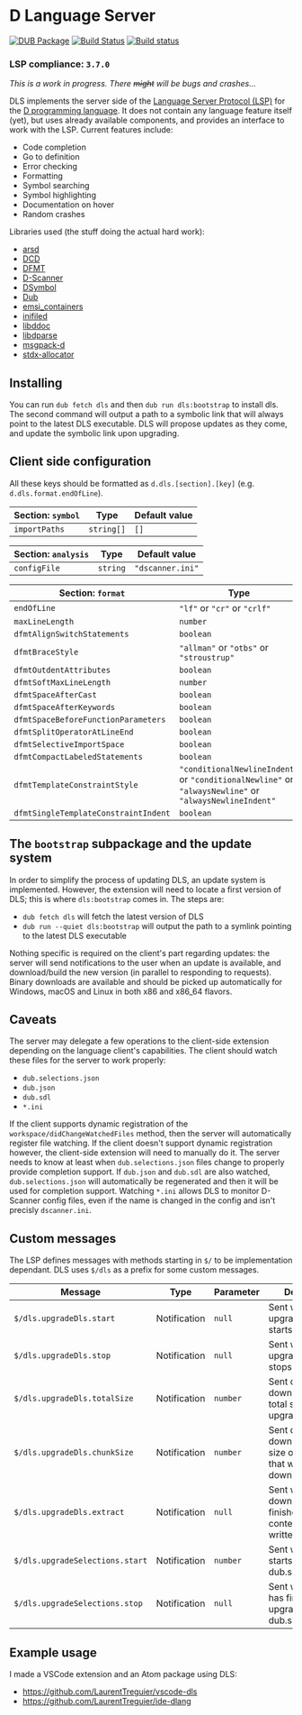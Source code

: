 # D Language Server

[![DUB Package](https://img.shields.io/dub/v/dls.svg)](https://code.dlang.org/packages/dls)
[![Build Status](https://travis-ci.org/LaurentTreguier/dls.svg?branch=master)](https://travis-ci.org/LaurentTreguier/dls)
[![Build status](https://ci.appveyor.com/api/projects/status/apmr87v3yvkxb5dm/branch/master?svg=true)](https://ci.appveyor.com/project/LaurentTreguier/dls)

### LSP compliance: `3.7.0`

_This is a work in progress. There ~~might~~ will be bugs and crashes..._

DLS implements the server side of the [Language Server Protocol (LSP)](https://microsoft.github.io/language-server-protocol/) for the [D programming language](https://dlang.org).
It does not contain any language feature itself (yet), but uses already available components, and provides an interface to work with the LSP.
Current features include:
- Code completion
- Go to definition
- Error checking
- Formatting
- Symbol searching
- Symbol highlighting
- Documentation on hover
- Random crashes

Libraries used (the stuff doing the actual hard work):
- [arsd](http://arsd.dub.pm)
- [DCD](http://dcd.dub.pm)
- [DFMT](http://dfmt.dub.pm)
- [D-Scanner](http://dscanner.dub.pm)
- [DSymbol](http://dsymbol.dub.pm)
- [Dub](http://dub.dub.pm)
- [emsi_containers](http://emsi_containers.dub.pm)
- [inifiled](http://inifiled.dub.pm)
- [libddoc](http://libddoc.dub.pm)
- [libdparse](http://libdparse.dub.pm)
- [msgpack-d](http://msgpack-d.dub.pm)
- [stdx-allocator](http://stdx-allocator.dub.pm)

## Installing
You can run `dub fetch dls` and then `dub run dls:bootstrap` to install dls.
The second command will output a path to a symbolic link that will always point to the latest DLS executable.
DLS will propose updates as they come, and update the symbolic link upon upgrading.

## Client side configuration

All these keys should be formatted as `d.dls.[section].[key]` (e.g. `d.dls.format.endOfLine`).

|Section: `symbol`|Type      |Default value|
|-----------------|----------|-------------|
|`importPaths`    |`string[]`|`[]`         |

|Section: `analysis`|Type    |Default value   |
|-------------------|--------|----------------|
|`configFile`       |`string`|`"dscanner.ini"`|

|Section: `format`                   |Type                                    |Default value|
|------------------------------------|----------------------------------------|-------------|
|`endOfLine`                         |`"lf"` or `"cr"` or `"crlf"`            |`"lf"`       |
|`maxLineLength`                     |`number`                                |`120`        |
|`dfmtAlignSwitchStatements`         |`boolean`                               |`true`       |
|`dfmtBraceStyle`                    |`"allman"` or `"otbs"` or `"stroustrup"`|`"allman"`   |
|`dfmtOutdentAttributes`             |`boolean`                               |`true`       |
|`dfmtSoftMaxLineLength`             |`number`                                |`80`         |
|`dfmtSpaceAfterCast`                |`boolean`                               |`true`       |
|`dfmtSpaceAfterKeywords`            |`boolean`                               |`true`       |
|`dfmtSpaceBeforeFunctionParameters` |`boolean`                               |`false`      |
|`dfmtSplitOperatorAtLineEnd`        |`boolean`                               |`false`      |
|`dfmtSelectiveImportSpace`          |`boolean`                               |`true`       |
|`dfmtCompactLabeledStatements`      |`boolean`                               |`true`       |
|`dfmtTemplateConstraintStyle`       |`"conditionalNewlineIndent"` or `"conditionalNewline"` or `"alwaysNewline"` or `"alwaysNewlineIndent"`|`"conditionalNewlineIndent"`|
|`dfmtSingleTemplateConstraintIndent`|`boolean`                               |`false`      |

## The `bootstrap` subpackage and the update system

In order to simplify the process of updating DLS, an update system is implemented.
However, the extension will need to locate a first version of DLS; this is where `dls:bootstrap` comes in.
The steps are:
- `dub fetch dls` will fetch the latest version of DLS
- `dub run --quiet dls:bootstrap` will output the path to a symlink pointing to the latest DLS executable

Nothing specific is required on the client's part regarding updates: the server will send notifications to the user when an update is available, and download/build the new version (in parallel to responding to requests).
Binary downloads are available and should be picked up automatically for Windows, macOS and Linux in both x86 and x86_64 flavors.

## Caveats

The server may delegate a few operations to the client-side extension depending on the language client's capabilities.
The client should watch these files for the server to work properly:
- `dub.selections.json`
- `dub.json`
- `dub.sdl`
- `*.ini`

If the client supports dynamic registration of the `workspace/didChangeWatchedFiles` method, then the server will automatically register file watching.
If the client doesn't support dynamic registration however, the client-side extension will need to manually do it.
The server needs to know at least when `dub.selections.json` files change to properly provide completion support.
If `dub.json` and `dub.sdl` are also watched, `dub.selections.json` will automatically be regenerated and then it will be used for completion support.
Watching `*.ini` allows DLS to monitor D-Scanner config files, even if the name is changed in the config and isn't precisly `dscanner.ini`.

## Custom messages
The LSP defines messages with methods starting in `$/` to be implementation dependant.
DLS uses `$/dls` as a prefix for some custom messages.

|Message                        |Type        |Parameter|Description                                                                |
|-------------------------------|------------|---------|---------------------------------------------------------------------------|
|`$/dls.upgradeDls.start`       |Notification|`null`   |Sent when the upgrade process starts                                       |
|`$/dls.upgradeDls.stop`        |Notification|`null`   |Sent when the upgrade process stops                                        |
|`$/dls.upgradeDls.totalSize`   |Notification|`number` |Sent during the download, with the total size of the upgrade download      |
|`$/dls.upgradeDls.chunkSize`   |Notification|`number` |Sent during the download, with the size of a chunk that was just downloaded|
|`$/dls.upgradeDls.extract`     |Notification|`null`   |Sent when the download is finished and the contents are written on the disk|
|`$/dls.upgradeSelections.start`|Notification|`number` |Sent when DLS starts upgrading dub.selections.json                         |
|`$/dls.upgradeSelections.stop` |Notification|`null`   |Sent when DLS has finished upgrading dub.selections.json                   |

## Example usage

I made a VSCode extension and an Atom package using DLS:
- https://github.com/LaurentTreguier/vscode-dls
- https://github.com/LaurentTreguier/ide-dlang
